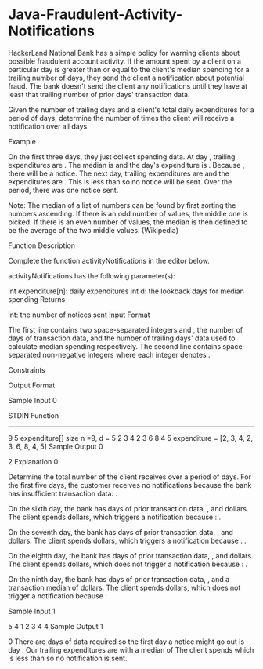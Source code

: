 # Java-Fraudulent-Activity-Notifications
HackerLand National Bank has a simple policy for warning clients about possible fraudulent account activity. If the amount spent by a client on a particular day is greater than or equal to  the client's median spending for a trailing number of days, they send the client a notification about potential fraud. The bank doesn't send the client any notifications until they have at least that trailing number of prior days' transaction data.

Given the number of trailing days  and a client's total daily expenditures for a period of  days, determine the number of times the client will receive a notification over all  days.

Example


On the first three days, they just collect spending data. At day , trailing expenditures are . The median is  and the day's expenditure is . Because , there will be a notice. The next day, trailing expenditures are  and the expenditures are . This is less than  so no notice will be sent. Over the period, there was one notice sent.

Note: The median of a list of numbers can be found by first sorting the numbers ascending. If there is an odd number of values, the middle one is picked. If there is an even number of values, the median is then defined to be the average of the two middle values. (Wikipedia)

Function Description

Complete the function activityNotifications in the editor below.

activityNotifications has the following parameter(s):

int expenditure[n]: daily expenditures
int d: the lookback days for median spending
Returns

int: the number of notices sent
Input Format

The first line contains two space-separated integers  and , the number of days of transaction data, and the number of trailing days' data used to calculate median spending respectively.
The second line contains  space-separated non-negative integers where each integer  denotes .

Constraints

Output Format

Sample Input 0

STDIN               Function
-----               --------
9 5                 expenditure[] size n =9, d = 5
2 3 4 2 3 6 8 4 5   expenditure = [2, 3, 4, 2, 3, 6, 8, 4, 5]
Sample Output 0

2
Explanation 0

Determine the total number of  the client receives over a period of  days. For the first five days, the customer receives no notifications because the bank has insufficient transaction data: .

On the sixth day, the bank has  days of prior transaction data, , and  dollars. The client spends  dollars, which triggers a notification because : .

On the seventh day, the bank has  days of prior transaction data, , and  dollars. The client spends  dollars, which triggers a notification because : .

On the eighth day, the bank has  days of prior transaction data, , and  dollars. The client spends  dollars, which does not trigger a notification because : .

On the ninth day, the bank has  days of prior transaction data, , and a transaction median of  dollars. The client spends  dollars, which does not trigger a notification because : .

Sample Input 1

5 4
1 2 3 4 4
Sample Output 1

0
There are  days of data required so the first day a notice might go out is day . Our trailing expenditures are  with a median of  The client spends  which is less than  so no notification is sent.
